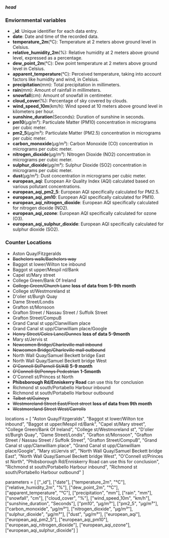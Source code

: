 ##### head
### Enviornmental variables
- **_id**: Unique identifier for each data entry.
- **date**: Date and time of the recorded data.
- **temperature_2m**(°C): Temperature at 2 meters above ground level in Celsius.
- **relative_humidity_2m**(%): Relative humidity at 2 meters above ground level, expressed as a percentage.
- **dew_point_2m**(°C): Dew point temperature at 2 meters above ground level in Celsius.
- **apparent_temperature**(°C): Perceived temperature, taking into account factors like humidity and wind, in Celsius.
- **precipitation**(mm): Total precipitation in millimeters.
- **rain**(mm): Amount of rainfall in millimeters.
- **snowfall**(cm): Amount of snowfall in centimeter.
- **cloud_cover**(%): Percentage of sky covered by clouds.
- **wind_speed_10m**(km/h): Wind speed at 10 meters above ground level in kilometers per hour.
- **sunshine_duration**(Seconds): Duration of sunshine in seconds.
- **pm10**(μg/m³): Particulate Matter (PM10) concentration in micrograms per cubic meter.
- **pm2_5**(μg/m³): Particulate Matter (PM2.5) concentration in micrograms per cubic meter.
- **carbon_monoxide**(μg/m³): Carbon Monoxide (CO) concentration in micrograms per cubic meter.
- **nitrogen_dioxide**(μg/m³): Nitrogen Dioxide (NO2) concentration in micrograms per cubic meter.
- **sulphur_dioxide**(μg/m³): Sulphur Dioxide (SO2) concentration in micrograms per cubic meter.
- **dust**(μg/m³): Dust concentration in micrograms per cubic meter.
- **european_aqi**: European Air Quality Index (AQI) calculated based on various pollutant concentrations.
- **european_aqi_pm2_5**: European AQI specifically calculated for PM2.5.
- **european_aqi_pm10**: European AQI specifically calculated for PM10.
- **european_aqi_nitrogen_dioxide**: European AQI specifically calculated for nitrogen dioxide (NO2).
- **european_aqi_ozone**: European AQI specifically calculated for ozone (O3).
- **european_aqi_sulphur_dioxide**: European AQI specifically calculated for sulphur dioxide (SO2).


### Counter Locations
- Aston Quay/Fitzgeralds
- ~~Bachelors walk/Bachelors way~~
- Baggot st lower/Wilton tce inbound
- Baggot st upper/Mespil rd/Bank
- Capel st/Mary street
- College Green/Bank Of Ireland
- ~~College Green/Church Lane~~ **loss of data from 5-9th month**
- College st/Westmoreland st
- D'olier st/Burgh Quay
- Dame Street/Londis
- Grafton st/Monsoon
- Grafton Street / Nassau Street / Suffolk Street
- Grafton Street/CompuB
- Grand Canal st upp/Clanwilliam place
- Grand Canal st upp/Clanwilliam place/Google
- ~~Henry Street/Coles Lane/Dunnes~~ **loss of data 5-9month**
- Mary st/Jervis st
- ~~Newcomen Bridge/Charleville mall inbound~~
- ~~Newcomen Bridge/Charleville mall outbound~~
- North Wall Quay/Samuel Beckett bridge East
- North Wall Quay/Samuel Beckett bridge West
- ~~O'Connell St/Parnell St/AIB~~ **5-9 month**
- ~~O'Connell St/Pennys Pedestrian~~ **1-5month**
- O'Connell st/Princes st North
- **Phibsborough Rd/Enniskerry Road** can use this for conclusion
- Richmond st south/Portabello Harbour inbound
- Richmond st south/Portabello Harbour outbound
- ~~Talbot st/Guineys~~
- ~~Westmoreland Street East/Fleet street~~ **loss of data from 9th month**
- ~~Westmoreland Street West/Carrolls~~

locations = [
    "Aston Quay/Fitzgeralds",
    "Baggot st lower/Wilton tce inbound",
    "Baggot st upper/Mespil rd/Bank",
    "Capel st/Mary street",
    "College Green/Bank Of Ireland",
    "College st/Westmoreland st",
    "D'olier st/Burgh Quay",
    "Dame Street/Londis",
    "Grafton st/Monsoon",
    "Grafton Street / Nassau Street / Suffolk Street",
    "Grafton Street/CompuB",
    "Grand Canal st upp/Clanwilliam place",
    "Grand Canal st upp/Clanwilliam place/Google",
    "Mary st/Jervis st",
    "North Wall Quay/Samuel Beckett bridge East",
    "North Wall Quay/Samuel Beckett bridge West",
    "O'Connell st/Princes st North",
    "Phibsborough Rd/Enniskerry Road can use this for conclusion",
    "Richmond st south/Portabello Harbour inbound",
    "Richmond st south/Portabello Harbour outbound"
]

parameters = [
    ["_id"],
    ["date"],
    ["temperature_2m", "°C"],
    ["relative_humidity_2m", "%"],
    ["dew_point_2m", "°C"],
    ["apparent_temperature", "°C"],
    ["precipitation", "mm"],
    ["rain", "mm"],
    ["snowfall", "cm"],
    ["cloud_cover", "%"],
    ["wind_speed_10m", "km/h"],
    ["sunshine_duration", "Seconds"],
    ["pm10", "μg/m³"],
    ["pm2_5", "μg/m³"],
    ["carbon_monoxide", "μg/m³"],
    ["nitrogen_dioxide", "μg/m³"],
    ["sulphur_dioxide", "μg/m³"],
    ["dust", "μg/m³"],
    ["european_aqi"],
    ["european_aqi_pm2_5"],
    ["european_aqi_pm10"],
    ["european_aqi_nitrogen_dioxide"],
    ["european_aqi_ozone"],
    ["european_aqi_sulphur_dioxide"]
]